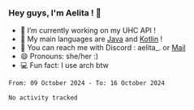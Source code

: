 ### Hey guys, I'm Aelita ! 👋

- 🔭 I’m currently working on my UHC API !
- 🌱 My main languages are [Java](https://www.oracle.com/java/) and [Kotlin](https://kotlinlang.org/) !
- 💬 You can reach me with Discord : aelita_. or [Mail](mailto:pro.shinobuu@gmail.com)
- 😄 Pronouns: she/her :) 
- 💻 Fun fact: I use arch btw

<!--START_SECTION:waka-->

```txt
From: 09 October 2024 - To: 16 October 2024

No activity tracked
```

<!--END_SECTION:waka-->
